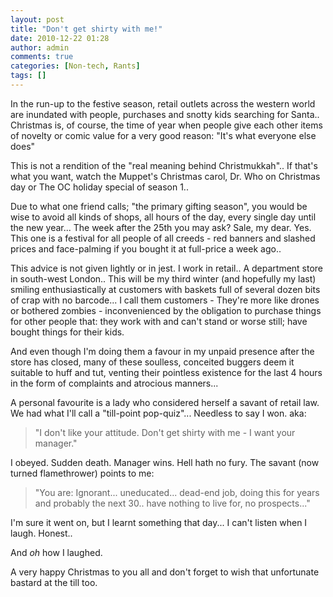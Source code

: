 ```yaml
---
layout: post
title: "Don't get shirty with me!"
date: 2010-12-22 01:28
author: admin
comments: true
categories: [Non-tech, Rants]
tags: []
---
```

In the run-up to the festive season, retail outlets across the western world are inundated with people, purchases and snotty kids searching for Santa.. Christmas is, of course, the time of year when people give each other items of novelty or comic value for a very good reason:
"It's what everyone else does"

This is not a rendition of the "real meaning behind Christmukkah".. If that's what you want, watch the Muppet's Christmas carol, Dr. Who on Christmas day or The OC holiday special of season 1..

Due to what one friend calls; "the primary gifting season", you would be wise to avoid all kinds of shops, all hours of the day, every single day until the new year... The week after the 25th you may ask? Sale, my dear. Yes. This one is a festival for all people of all creeds - red banners and slashed prices and face-palming if you bought it at full-price a week ago..

This advice is not given lightly or in jest. I work in retail.. A department store in south-west London.. This will be my third winter (and hopefully my last) smiling enthusiastically at customers with baskets full of several dozen bits of crap with no barcode... I call them customers - They're more like drones or bothered zombies - inconvenienced by the obligation to purchase things for other people that: they work with and can't stand or worse still; have bought things for their kids.

And even though I'm doing them a favour in my unpaid presence after the store has closed, many of these soulless, conceited buggers deem it suitable to huff and tut, venting their pointless existence for the last 4 hours in the form of complaints and atrocious manners...

A personal favourite is a lady who considered herself a savant of retail law. We had what I'll call a "till-point pop-quiz"... Needless to say I won. aka:


>"I don't like your attitude. Don't get shirty with me - I want your manager."


I obeyed. Sudden death. Manager wins. Hell hath no fury. The savant (now turned flamethrower) points to me:


>"You are: Ignorant... uneducated... dead-end job, doing this for years and probably the next 30.. have nothing to live for, no prospects..."


I'm sure it went on, but I learnt something that day... I can't listen when I laugh. Honest..

And *oh* how I laughed.

A very happy Christmas to you all and don't forget to wish that unfortunate bastard at the till too.

